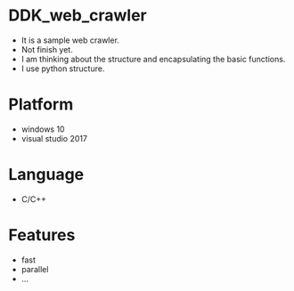 # DDK_web_crawler
* It is a sample web crawler.
* Not finish yet.
* I am thinking about the structure and encapsulating the basic functions.
* I use python structure.

# Platform
* windows 10
* visual studio 2017

# Language
* C/C++

# Features
* fast
* parallel
* ...

